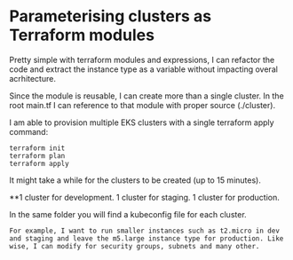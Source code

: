 # Parameterising clusters as Terraform modules

Pretty simple with terraform modules and expressions, I can refactor the code and extract the instance type as a variable without impacting overal acrhitecture. 

Since the module is reusable, I can create more than a single cluster. In the root main.tf I can reference to that module with proper source (./cluster).

I am able to provision multiple EKS clusters with a single terraform apply command:

```
terraform init
terraform plan
terraform apply
```
It might take a while for the clusters to be created (up to 15 minutes).

**1 cluster for development.
1 cluster for staging.
1 cluster for production.

In the same folder you will find a kubeconfig file for each cluster.

```
For example, I want to run smaller instances such as t2.micro in dev and staging and leave the m5.large instance type for production. Like wise, I can modify for security groups, subnets and many other.
